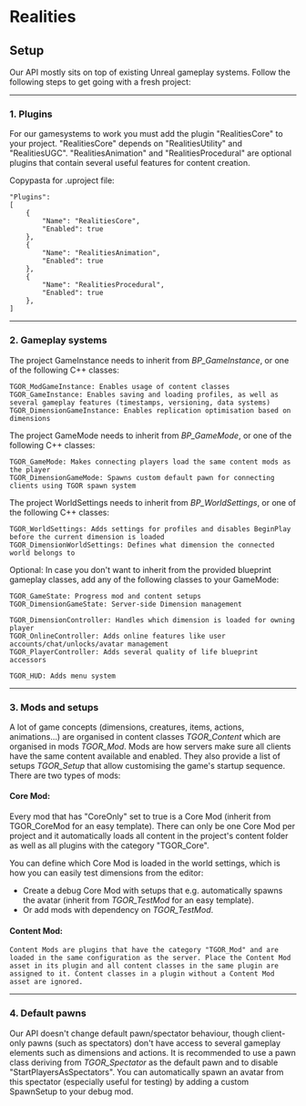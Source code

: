 # Realities

## Setup

Our API mostly sits on top of existing Unreal gameplay systems. Follow the following steps to get going with a fresh project:

---
### 1. Plugins

For our gamesystems to work you must add the plugin "RealitiesCore" to your project. "RealitiesCore" depends on "RealitiesUtility" and "RealitiesUGC".
"RealitiesAnimation" and "RealitiesProcedural" are optional plugins that contain several useful features for content creation.

Copypasta for .uproject file:
```
"Plugins": 
[
    {
        "Name": "RealitiesCore",
        "Enabled": true
    },
    {
        "Name": "RealitiesAnimation",
        "Enabled": true
    },
    {
        "Name": "RealitiesProcedural",
        "Enabled": true
    },
]
```

---
### 2. Gameplay systems

The project GameInstance needs to inherit from *BP_GameInstance*, or one of the following C++ classes:
```
TGOR_ModGameInstance: Enables usage of content classes
TGOR_GameInstance: Enables saving and loading profiles, as well as several gameplay features (timestamps, versioning, data systems)
TGOR_DimensionGameInstance: Enables replication optimisation based on dimensions
```

The project GameMode needs to inherit from *BP_GameMode*, or one of the following C++ classes:
```
TGOR_GameMode: Makes connecting players load the same content mods as the player
TGOR_DimensionGameMode: Spawns custom default pawn for connecting clients using TGOR spawn system
```

The project WorldSettings needs to inherit from *BP_WorldSettings*, or one of the following C++ classes:
```
TGOR_WorldSettings: Adds settings for profiles and disables BeginPlay before the current dimension is loaded
TGOR_DimensionWorldSettings: Defines what dimension the connected world belongs to
```

Optional: In case you don't want to inherit from the provided blueprint gameplay classes, add any of the following classes to your GameMode:
```
TGOR_GameState: Progress mod and content setups
TGOR_DimensionGameState: Server-side Dimension management

TGOR_DimensionController: Handles which dimension is loaded for owning player
TGOR_OnlineController: Adds online features like user accounts/chat/unlocks/avatar management
TGOR_PlayerController: Adds several quality of life blueprint accessors

TGOR_HUD: Adds menu system
```

---
### 3. Mods and setups

A lot of game concepts (dimensions, creatures, items, actions, animations...) are organised in content classes *TGOR_Content* which are organised in mods *TGOR_Mod*. Mods are how servers make sure all clients have the same content available and enabled. They also provide a list of setups *TGOR_Setup* that allow customising the game's startup sequence.
There are two types of mods:

#### Core Mod:

Every mod that has "CoreOnly" set to true is a Core Mod (inherit from TGOR_CoreMod for an easy template). There can only be one Core Mod per project and it automatically loads all content in the project's content folder as well as all plugins with the category "TGOR_Core".

You can define which Core Mod is loaded in the world settings, which is how you can easily test dimensions from the editor:
- Create a debug Core Mod with setups that e.g. automatically spawns the avatar (inherit from *TGOR_TestMod* for an easy template).
- Or add mods with dependency on *TGOR_TestMod*.


#### Content Mod:
```
Content Mods are plugins that have the category "TGOR_Mod" and are loaded in the same configuration as the server. Place the Content Mod asset in its plugin and all content classes in the same plugin are assigned to it. Content classes in a plugin without a Content Mod asset are ignored.
```

---
### 4. Default pawns

Our API doesn't change default pawn/spectator behaviour, though client-only pawns (such as spectators) don't have access to several gameplay elements such as dimensions and actions.
It is recommended to use a pawn class deriving from *TGOR_Spectator* as the default pawn and to disable "StartPlayersAsSpectators". You can automatically spawn an avatar from this spectator (especially useful for testing) by adding a custom SpawnSetup to your debug mod.


